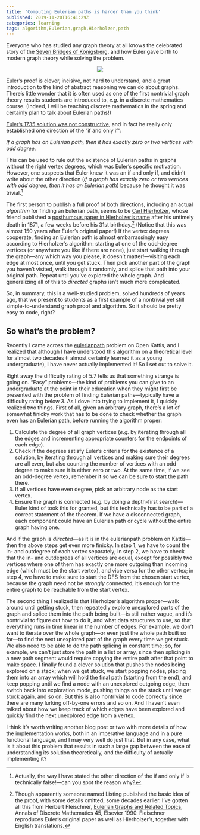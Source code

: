 ```yaml
---
title: 'Computing Eulerian paths is harder than you think'
published: 2019-11-20T16:41:29Z
categories: learning
tags: algorithm,Eulerian,graph,Hierholzer,path
---
```


<p>Everyone who has studied any graph theory at all knows the celebrated story of the <a href="https://en.wikipedia.org/wiki/Seven_Bridges_of_K%C3%B6nigsberg">Seven Bridges of Königsberg</a>, and how Euler gave birth to modern graph theory while solving the problem.</p>
<div style="text-align:center;">
<p><img src="http://mathworld.wolfram.com/images/gifs/koenigsb.gif" /></p>
</div>
<p>Euler’s proof is clever, incisive, not hard to understand, and a great introduction to the kind of abstract reasoning we can do about graphs. There’s little wonder that it is often used as one of the first nontrivial graph theory results students are introduced to, <em>e.g.</em> in a discrete mathematics course. (Indeed, I will be teaching discrete mathematics in the spring and certainly plan to talk about Eulerian paths!)</p>
<p><a href="https://www.maa.org/press/periodicals/convergence/leonard-eulers-solution-to-the-konigsberg-bridge-problem">Euler’s 1735 solution was not constructive</a>, and in fact he really only established one direction of the “if and only if”:</p>
<p><em>If a graph has an Eulerian path, then it has exactly zero or two vertices with odd degree.</em></p>
<p>This can be used to rule out the existence of Eulerian paths in graphs without the right vertex degrees, which was Euler’s specific motivation. However, one suspects that Euler knew it was an if and only if, and didn’t write about the other direction (<em>if a graph has exactly zero or two vertices with odd degree, then it has an Eulerian path</em>) because he thought it was trivial.<a href="#fn1" class="footnote-ref" id="fnref1"><sup>1</sup></a></p>
<p>The first person to publish a full proof of both directions, including an actual <em>algorithm</em> for finding an Eulerian path, seems to be <a href="https://en.wikipedia.org/wiki/Carl_Hierholzer">Carl Hierholzer</a>, whose friend published a <a href="http://gdz.sub.uni-goettingen.de/dms/load/img/?PPN=GDZPPN002242176&amp;IDDOC=38664">posthumous paper in Hierholzer’s name</a> after his untimely death in 1871, a few weeks before his 31st birthday.<a href="#fn2" class="footnote-ref" id="fnref2"><sup>2</sup></a> (Notice that this was almost 150 years after Euler’s original paper!) If the vertex degrees cooperate, finding an Eulerian path is almost embarrassingly easy according to Hierholzer’s algorithm: starting at one of the odd-degree vertices (or anywhere you like if there are none), just start walking through the graph—any which way you please, it doesn’t matter!—visiting each edge at most once, until you get stuck. Then pick another part of the graph you haven’t visited, walk through it randomly, and splice that path into your original path. Repeat until you’ve explored the whole graph. And generalizing all of this to <em>directed</em> graphs isn’t much more complicated.</p>
<p>So, in summary, this is a well-studied problem, solved hundreds of years ago, that we present to students as a first example of a nontrivial yet still simple-to-understand graph proof and algorithm. So it should be pretty easy to code, right?</p>
<h2 id="so-whats-the-problem">So what’s the problem?</h2>
<p>Recently I came across the <a href="http://open.kattis.com/problems/eulerianpath">eulerianpath</a> problem on Open Kattis, and I realized that although I have understood this algorithm on a theoretical level for almost two decades (I almost certainly learned it as a young undergraduate), I have never actually implemented it! So I set out to solve it.</p>
<p>Right away the difficulty rating of 5.7 tells us that something strange is going on. “Easy” problems—the kind of problems you can give to an undergraduate at the point in their education when they might first be presented with the problem of finding Eulerian paths—typically have a difficulty rating below 3. As I dove into trying to implement it, I quickly realized two things. First of all, given an arbitrary graph, there’s a lot of somewhat finicky work that has to be done to check whether the graph even has an Eulerian path, before running the algorithm proper:</p>
<ol type="1">
<li>Calculate the degree of all graph vertices (<em>e.g.</em> by iterating through all the edges and incrementing appropriate counters for the endpoints of each edge).</li>
<li>Check if the degrees satisfy Euler’s criteria for the existence of a solution, by iterating through all vertices and making sure their degrees are all even, but also counting the number of vertices with an odd degree to make sure it is either zero or two. At the same time, if we see an odd-degree vertex, remember it so we can be sure to start the path there.</li>
<li>If all vertices have even degree, pick an arbitrary node as the start vertex.</li>
<li>Ensure the graph is connected (<em>e.g.</em> by doing a depth-first search)—Euler kind of took this for granted, but this technically has to be part of a correct statement of the theorem. If we have a disconnected graph, each component could have an Eulerian path or cycle without the entire graph having one.</li>
</ol>
<p>And if the graph is <em>directed</em>—as it is in the eulerianpath problem on Kattis—then the above steps get even more finicky. In step 1, we have to count the in- and outdegree of each vertex separately; in step 2, we have to check that the in- and outdegrees of all vertices are equal, except for possibly two vertices where one of them has exactly one more outgoing than incoming edge (which must be the start vertex), and vice versa for the other vertex; in step 4, we have to make sure to start the DFS from the chosen start vertex, because the graph need not be <em>strongly</em> connected, it’s enough for the entire graph to be reachable from the start vertex.</p>
<p>The second thing I realized is that Hierholzer’s algorithm proper—walk around until getting stuck, then repeatedly explore unexplored parts of the graph and splice them into the path being built—is still rather vague, and it’s nontrivial to figure out how to do it, and what data structures to use, so that everything runs in time linear in the number of edges. For example, we don’t want to iterate over the whole graph—or even just the whole path built so far—to find the next unexplored part of the graph every time we get stuck. We also need to be able to do the path splicing in constant time; so, for example, we can’t just store the path in a list or array, since then splicing in a new path segment would require copying the entire path after that point to make space. I finally found a clever solution that pushes the nodes being explored on a stack; when we get stuck, we start popping nodes, placing them into an array which will hold the final path (starting from the end), and keep popping until we find a node with an unexplored outgoing edge, then switch back into exploration mode, pushing things on the stack until we get stuck again, and so on. But this is also nontrivial to code correctly since there are many lurking off-by-one errors and so on. And I haven’t even talked about how we keep track of which edges have been explored and quickly find the next unexplored edge from a vertex.</p>
<p>I think it’s worth writing another blog post or two with more details of how the implementation works, both in an imperative language and in a pure functional language, and I may very well do just that. But in any case, what is it about this problem that results in such a large gap between the ease of understanding its solution theoretically, and the difficulty of actually implementing it?</p>
<section class="footnotes">
<hr />
<ol>
<li id="fn1"><p>Actually, the way I have stated the other direction of the if and only if is technically false!—can you spot the reason why?<a href="#fnref1" class="footnote-back">↩</a></p></li>
<li id="fn2"><p>Though apparently someone named Listing published the basic idea of the proof, with some details omitted, some decades earlier. I’ve gotten all this from Herbert Fleischner, <a href="https://books.google.com/books?id=Y9e4ASBxNBwC&amp;lpg=SL252-PA20&amp;ots=59c4x4Rp5u&amp;dq=linienzuge&amp;pg=SL252-PA23#v=onepage&amp;q&amp;f=false">Eulerian Graphs and Related Topics</a>, Annals of Discrete Mathematics 45, Elsevier 1990. Fleischner reproduces Euler’s original paper as well as Hierholzer’s, together with English translations.<a href="#fnref2" class="footnote-back">↩</a></p></li>
</ol>
</section>

